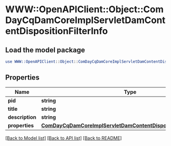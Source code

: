 # WWW::OpenAPIClient::Object::ComDayCqDamCoreImplServletDamContentDispositionFilterInfo

## Load the model package
```perl
use WWW::OpenAPIClient::Object::ComDayCqDamCoreImplServletDamContentDispositionFilterInfo;
```

## Properties
Name | Type | Description | Notes
------------ | ------------- | ------------- | -------------
**pid** | **string** |  | [optional] 
**title** | **string** |  | [optional] 
**description** | **string** |  | [optional] 
**properties** | [**ComDayCqDamCoreImplServletDamContentDispositionFilterProperties**](ComDayCqDamCoreImplServletDamContentDispositionFilterProperties.md) |  | [optional] 

[[Back to Model list]](../README.md#documentation-for-models) [[Back to API list]](../README.md#documentation-for-api-endpoints) [[Back to README]](../README.md)


